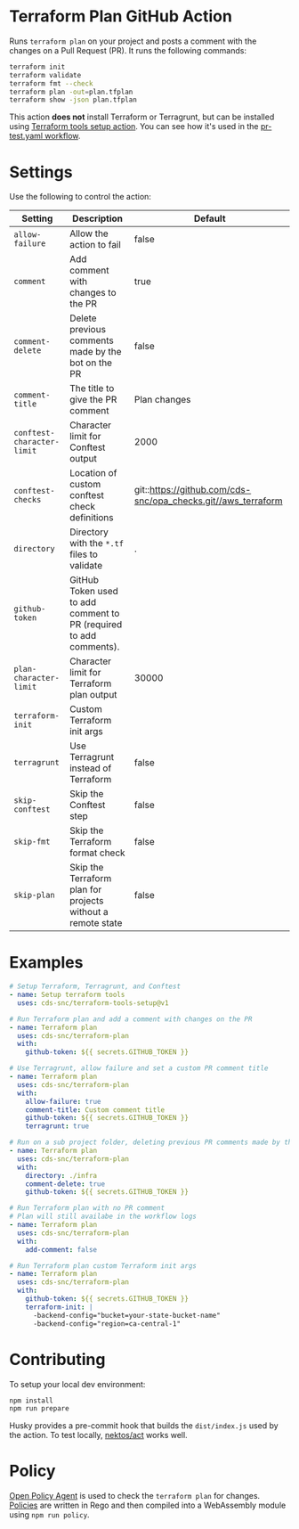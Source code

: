 # Terraform Plan GitHub Action
Runs `terraform plan` on your project and posts a comment with the changes on a Pull Request (PR).  It runs the following commands:
```sh
terraform init
terraform validate
terraform fmt --check
terraform plan -out=plan.tfplan
terraform show -json plan.tfplan 
```
This action **does not** install Terraform or Terragrunt, but can be installed using [Terraform tools setup action](https://github.com/cds-snc/terraform-tools-setup).  You can see how it's used in the [pr-test.yaml workflow](.github/workflows/pr-test.yaml).

# Settings
Use the following to control the action:

| Setting          |      Description                                                   |  Default     |
|------------------|--------------------------------------------------------------------|--------------|
| `allow-failure`  | Allow the action to fail                                           | false        |
| `comment`        | Add comment with changes to the PR                                 | true         |
| `comment-delete` | Delete previous comments made by the bot on the PR                 | false        |
| `comment-title`  | The title to give the PR comment                                   | Plan changes |
| `conftest-character-limit` | Character limit for Conftest output                      | 2000         |
| `conftest-checks`| Location of custom conftest check definitions                      | git::https://github.com/cds-snc/opa_checks.git//aws_terraform |
| `directory`      | Directory with the `*.tf` files to validate                        | .            |
| `github-token`   | GitHub Token used to add comment to PR (required to add comments). |              |
| `plan-character-limit` | Character limit for Terraform plan output                    | 30000        |
| `terraform-init` | Custom Terraform init args                                         |              |
| `terragrunt`     | Use Terragrunt instead of Terraform                                | false        |
| `skip-conftest`  | Skip the Conftest step                                             | false        |
| `skip-fmt`       | Skip the Terraform format check                                    | false        |
| `skip-plan`      | Skip the Terraform plan for projects without a remote state        | false        |


# Examples
```yaml
# Setup Terraform, Terragrunt, and Conftest
- name: Setup terraform tools
  uses: cds-snc/terraform-tools-setup@v1

# Run Terraform plan and add a comment with changes on the PR
- name: Terraform plan
  uses: cds-snc/terraform-plan
  with:
    github-token: ${{ secrets.GITHUB_TOKEN }}

# Use Terragrunt, allow failure and set a custom PR comment title
- name: Terraform plan
  uses: cds-snc/terraform-plan
  with:
    allow-failure: true
    comment-title: Custom comment title
    github-token: ${{ secrets.GITHUB_TOKEN }}
    terragrunt: true

# Run on a sub project folder, deleting previous PR comments made by the action
- name: Terraform plan
  uses: cds-snc/terraform-plan
  with:
    directory: ./infra
    comment-delete: true
    github-token: ${{ secrets.GITHUB_TOKEN }}

# Run Terraform plan with no PR comment
# Plan will still availabe in the workflow logs
- name: Terraform plan
  uses: cds-snc/terraform-plan
  with:
    add-comment: false

# Run Terraform plan custom Terraform init args
- name: Terraform plan
  uses: cds-snc/terraform-plan
  with:
    github-token: ${{ secrets.GITHUB_TOKEN }}
    terraform-init: |
      -backend-config="bucket=your-state-bucket-name"
      -backend-config="region=ca-central-1"
```

# Contributing
To setup your local dev environment:
```sh
npm install
npm run prepare
```
Husky provides a pre-commit hook that builds the `dist/index.js` used by the action.  To test locally, [nektos/act](https://github.com/nektos/act) works well.

# Policy
[Open Policy Agent](https://www.openpolicyagent.org/) is used to check the `terraform plan` for changes.  [Policies](./policy) are written in Rego and then compiled into a WebAssembly module using `npm run policy`.
